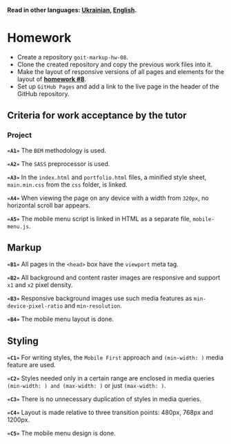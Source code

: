 **Read in other languages: [Ukrainian](README.md), [English](README.en.md).**

# Homework

- Create a repository `goit-markup-hw-08`.
- Clone the created repository and copy the previous work files into it.
- Make the layout of responsive versions of all pages and elements for the
  layout of
  [**homework #8**](https://www.figma.com/file/5vQ5fIsm5p6Mfqhl0Ee2qB/Web-Studio-ENG?node-id=1%3A3329).
- Set up `GitHub Pages` and add a link to the live page in the header of the
  GitHub repository.

## Criteria for work acceptance by the tutor

### Project

**`«A1»`** The `BEM` methodology is used.

**`«A2»`** The `SASS` preprocessor is used.

**`«A3»`** In the `index.html` and `portfolio.html` files, a minified style
sheet, `main.min.css` from the `css` folder, is linked.

**`«A4»`** When viewing the page on any device with a width from `320px`, no
horizontal scroll bar appears.

**`«A5»`** The mobile menu script is linked in HTML as a separate file,
`mobile-menu.js`.

## Markup

**`«B1»`** All pages in the `<head>` box have the `viewport` meta tag.

**`«B2»`** All background and content raster images are responsive and support
`x1` and `x2` pixel density.

<!-- **`«B3»`** Responsive content images use the `<img>` element with the `srcset`
attribute and `x` descriptor. -->

**`«B3»`** Responsive background images use such media features as
`min-device-pixel-ratio` and `min-resolution`.

**`«B4»`** The mobile menu layout is done.

## Styling

**`«C1»`** For writing styles, the `Mobile First` approach and `(min-width: )`
media feature are used.

**`«C2»`** Styles needed only in a certain range are enclosed in media queries
`(min-width: ) and (max-width: )` or just `(max-width: )`.

**`«C3»`** There is no unnecessary duplication of styles in media queries.

**`«C4»`** Layout is made relative to three transition points: 480px, 768px and
1200px.

**`«C5»`** The mobile menu design is done.
